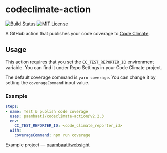 # codeclimate-action

[![Build Status](https://github.com/paambaati/codeclimate-action/workflows/PR%20Checks/badge.svg)](https://actions-badge.atrox.dev/paambaati/codeclimate-action/goto) [![MIT License](https://img.shields.io/badge/License-MIT-blue.svg)](LICENSE)

A GitHub action that publishes your code coverage to [Code Climate](http://codeclimate.com/).

## Usage
This action requires that you set the [`CC_TEST_REPORTER_ID`](https://docs.codeclimate.com/docs/configuring-test-coverage) environment variable. You can find it under Repo Settings in your Code Climate project.

The default coverage command is `yarn coverage`. You can change it by setting the `coverageCommand` input value.

### Example

```yaml
steps:
- name: Test & publish code coverage
  uses: paambaati/codeclimate-action@v2.2.3
  env:
    CC_TEST_REPORTER_ID: <code_climate_reporter_id>
  with:
    coverageCommand: npm run coverage
```

Example project — [paambaati/websight](https://github.com/paambaati/websight/blob/3275cf0451e4c4651190eecdbfa424dbacfdfbe7/.github/workflows/ci.yml#L33-L49)
